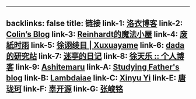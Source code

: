 
---
backlinks: false
title: 链接
link-1: [洛衣博客](https://www.lozumi.com)
link-2: [Colin’s Blog](https://blog.oyyko.com)
link-3: [Reinhardt的魔法小屋](https://reinhardthk.github.io)
link-4: [废紙时雨](https://blog.shigure.fun)
link-5: [徐诩绫目 | Xuxuayame](http://home.ustc.edu.cn/~xuxuayame)
link-6: [dada 的研究站](https://kono-dada.github.io)
link-7: [迷亭的日记](https://m1ting.github.io)
link-8: [徐天乐 :: 个人博客](https://blog.xtlsoft.top)
link-9: [Ashitemaru](https://ashitemaru.github.io)
link-A: [Studying Father's blog](https://studyingfather.com)
link-B: [Lambdaiae](https://tonyxty.github.io)
link-C: [Xinyu Yi](https://xinyu-yi.github.io)
link-E: [唐珑珂](https://web.math.princeton.edu/~longket)
link-F: [辜开源](https://sites.google.com/view/gubao)
link-G: [张峻铭](https://www.llddeddym.site)
---

<div class="links-placeholder"></div>

<script>

const content = document.querySelector(".links-placeholder");

const appendLinksTableRow = (table, array) => {
  const row = table.appendChild(document.createElement("tr"));
  const dataText = row.appendChild(document.createElement("td"));
  const dataLink = row.appendChild(document.createElement("td"));
  const anchor = dataLink.appendChild(document.createElement("a"));
  row.style.fontSize = "1em";
  row.style.whiteSpace = "nowrap";
  dataText.style.textAlign = "right";
  dataLink.style.padding = "0 1.5em";
  [dataText.textContent, anchor.textContent, anchor.href] = array;
}

const renderLinksTable = (...rows) => {
  const tableElement = document.createElement("table");
  content.appendChild(tableElement);
  tableElement.style.margin = "0";
  tableElement.style.overflow = "scroll";
  rows.forEach(x => appendLinksTableRow(tableElement, x));
}

renderLinksTable(
    [ "肖梁", "faculty.bicmr.pku.edu.cn/~lxiao", "http://faculty.bicmr.pku.edu.cn/~lxiao/index.htm" ]
  , [ "李文威的数学主页", "www.wwli.asia", "https://www.wwli.asia/index.php/zh" ]
  , [ "李超", "www.math.columbia.edu/~chaoli", "https://www.math.columbia.edu/~chaoli" ]
  , [ "蒋炎岩", "jyywiki.cn", "https://jyywiki.cn" ]
  , [ "望月新一＠数理研", "www.kurims.kyoto-u.ac.jp/~motizuki", "https://www.kurims.kyoto-u.ac.jp/~motizuki" ]
  , [ "斎藤 毅", "www.ms.u-tokyo.ac.jp/~t-saito", "https://www.ms.u-tokyo.ac.jp/~t-saito/j-index.html" ]
  , [ "James Milne", "www.jmilne.org", "https://www.jmilne.org" ]
  , [ "Jacob Lurie", "www.math.ias.edu/~lurie", "https://www.math.ias.edu/~lurie" ]
  , [ "Borcherds", "math.berkeley.edu/people/faculty/richard-e-borcherds", "https://math.berkeley.edu/people/faculty/richard-e-borcherds" ]
  , [ "Joseph Silverman", "www.math.brown.edu/johsilve", "https://www.math.brown.edu/johsilve" ]
  , [ "Don Zagier", "people.mpim-bonn.mpg.de/zagier", "https://people.mpim-bonn.mpg.de/zagier" ]
  , [ "Oleg Kiselyov", "okmij.org/ftp", "https://okmij.org/ftp" ]

  , [ "kerodon", "kerodon.net", "https://kerodon.net" ]
  , [ "The Rising Sea", "math.stanford.edu/~vakil/216blog", "http://math.stanford.edu/~vakil/216blog" ]
  , [ "The Stacks project", "stacks.math.columbia.edu", "https://stacks.math.columbia.edu" ]
  , [ "香蕉空间", "www.bananaspace.org", "https://www.bananaspace.org/wiki/%E9%A6%96%E9%A1%B5" ]
  , [ "$n$Lab", "ncatlab.org", "https://ncatlab.org/nlab/show/HomePage" ]
  , [ "1Lab", "1lab.dev", "https://1lab.dev" ]
  , [ "LMFDB", "www.lmfdb.org", "https://www.lmfdb.org" ]
  , [ "$\\beta$-LMFDB", "beta.lmfdb.org", "https://beta.lmfdb.org" ]
  , [ "Math Genealogy", "www.genealogy.math.ndsu.nodak.edu", "https://www.genealogy.math.ndsu.nodak.edu/index.php" ]
)
</script>

